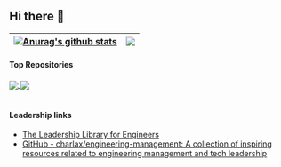 ## Hi there 👋

<!--
**evaristovidal/evaristovidal** is a ✨ _special_ ✨ repository because its `README.md` (this file) appears on your GitHub profile.

Here are some ideas to get you started:

- 🔭 I’m currently working on ...
- 🌱 I’m currently learning ...
- 👯 I’m looking to collaborate on ...
- 🤔 I’m looking for help with ...
- 💬 Ask me about ...
- 📫 How to reach me: ...
- 😄 Pronouns: ...
- ⚡ Fun fact: ...
-->

| <a href="https://github.com/evaristovidal/github-readme-stats"><img align="center" src="https://github-readme-stats.vercel.app/api?username=evaristovidal&show_icons=true&include_all_commits=true&theme=buefy&hide_border=true" alt="Anurag's github stats" /></a> | <a href="https://github.com/evaristovidal/github-readme-stats"><img align="center" src="https://github-readme-stats.vercel.app/api/top-langs/?username=evaristovidal&layout=compact&theme=buefy&hide_border=true" /></a> |
| ------------- | ------------- |

#### Top Repositories


<a href="https://github.com/evaristovidal/github-readme-stats">
  <img align="center" src="https://github-readme-stats.vercel.app/api/pin/?username=evaristovidal&repo=github-readme-stats&theme=buefy" />
</a>
<a href="https://github.com/evaristovidal/evaristovidal.github.io">
  <img align="center" src="https://github-readme-stats.vercel.app/api/pin/?username=evaristovidal&repo=evaristovidal.github.io&theme=buefy" />
</a>

<br />
<br />

#### Leadership links

- [The Leadership Library for Engineers](https://scalingfunds.notion.site/The-Leadership-Library-for-Engineers-c3a6bf9482a74fffa5b8c0e85ea5014a)
- [GitHub - charlax/engineering-management: A collection of inspiring resources related to engineering management and tech leadership](https://github.com/charlax/engineering-management?tab=readme-ov-file)
